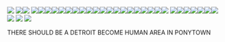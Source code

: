 ![](https://64.media.tumblr.com/7f0f29206a6ec17c7670a69cd40b0478/91bb6b623c07e82c-11/s100x200/9357f1a3622904efa208fede3030fcb00a552b70.gifv)
![](https://64.media.tumblr.com/8eefa88953b55f47124d039097b44aa6/0a844093c4702aee-c0/s100x200/33a28a8c74e3060519acf53a0cdb67ce16fe408b.gifv)![](https://64.media.tumblr.com/a2e781d97fac40f1c02bc0bf5eadf04a/0a844093c4702aee-c1/s100x200/d02e796092fde4aa939e8ba7f83b2b7c8ec88aaf.gifv)
![](https://64.media.tumblr.com/d6fb9b4f2da65679ebc8fe4d1d99381f/f07ec2248f381375-19/s100x200/925031df32169f8263cd606794a2d039591bb410.gifv)![](https://64.media.tumblr.com/8ea6a8c9397e2997fe35802661320be4/23e83896a48037ad-a3/s100x200/f7833a39be9d12864053a1bd8864dce0aae06bc6.jpg)![](https://64.media.tumblr.com/03cac4c4f9240a24947811bab0f235d0/2adcf2b90ab0737f-4c/s100x200/cc4dbf2b6d855ebfd26eead5311b727011c746e0.gifv)![](https://64.media.tumblr.com/39318bd95c00a1a6bef11a2884f95f01/a58857c341b78289-47/s100x200/300113a2f9ef7f79156dfc57249f28d638210931.gifv)![](https://64.media.tumblr.com/da5b0b0d18c21a7ffc57e49ee339412e/f876a992e9b16b9b-18/s100x200/01b1c88fedb7d5018aa46cf7e1ea7556004059ec.gifv)![](https://64.media.tumblr.com/fdac7e16f2cdd2832a000e1950ccf868/0f36c02fcf827d35-2e/s100x200/12a90bd40b335a25361e48c903bc34f2c5b61c04.gifv)![](https://64.media.tumblr.com/af6d000ad66719846a6606c514f81535/04bd1670dcb23b8a-24/s100x200/146622b5c9d90f199a884179379ea20ab6490593.gifv)![](https://64.media.tumblr.com/37340b43ebeb03f7810b9e519847fbfd/33ec4104a23db0d4-a6/s250x400/3fd130c860ecb6c41bff64427a3092b3fb8ce7e7.webp)![](https://64.media.tumblr.com/a35ec30638a6c953efcff6cc98867312/33ec4104a23db0d4-b5/s100x200/44141a4ea75a7ce7a04ced9d95c6baf170438934.gifv)![](https://64.media.tumblr.com/a32b7e6309af4f8c34c6f9379377eb8e/164fef06ca1e114b-5f/s100x200/3434aec7544e4df139066fc93d01259d412f0045.gifv)![](https://64.media.tumblr.com/bfaff8946f9f639ded273e3d0c6f2caa/64fd72d872061a87-30/s250x400/d05d0c1e3e2b774e2cb4abb69507bcd2369bf18d.gifv)![](https://64.media.tumblr.com/e46000f5497361f3410109ac2fdb0c86/f902fe30877235e8-16/s100x200/1125f6390595dde485306349bd95ae99402c5ef1.gifv)![](https://64.media.tumblr.com/003748ee989ec6c9b4a4ad6f9569e93c/f902fe30877235e8-85/s100x200/947fb59fd0aa1eeeb0230980be0fee688b7498f8.gifv)![](https://64.media.tumblr.com/252532f3162414b9e1cb1e90ef9128b1/a275af98f60f2295-ff/s250x400/15b1dbd1ba3bc669cc7a0bfaba8470626c0b9c93.gifv)![](https://64.media.tumblr.com/614ac0a47b50a4dd1042f1cf71d6d32e/f4d186d4210bac24-b1/s100x200/1dace9023c3ad3fea3e5f03eeafa383dda227b4f.gifv)![](https://64.media.tumblr.com/b6e102077291b7ca1ad7213ecdbc2192/d8e718320e888f62-54/s250x400/70368a2fda320bb4fc0476c19765ec4606cbe9f1.pnj)![](https://64.media.tumblr.com/aded84ad3f7f918f1065d81fbbde1e52/6c02469fe7b36bc5-3e/s100x200/c056b2fdba884c45007918178f5a0044541b52e1.gifv)![](https://64.media.tumblr.com/02d7a77949821e07b621e9802a200e46/090d4fdcf0be8032-d4/s100x200/7eb86c547a4ee0019eaea44f0917d335cef4235a.gifv)![](https://64.media.tumblr.com/0e73a95008515281e59a021e2b032b76/6c02469fe7b36bc5-b9/s100x200/c49a188c7e5e45848618af40f198991a97b98711.gifv)![](https://files.catbox.moe/9nuf6v.jpg)
![](https://64.media.tumblr.com/2b4ca5805de53f643f6561de1ee74996/392e421b024fad25-31/s100x200/5d8faa09343b63f72fea91b2b61923fd5dc480bf.gifv)![](https://file.garden/ZuZ2lbGXMH8X3xdK/ezgif.com-resize.png)![](https://64.media.tumblr.com/06396a3aba935b88c72d980d6018778d/a9a7655732edd5c6-2e/s100x200/cdeaecf8e6a63048c15632a50a11a6ee04c33d88.gifv)![](https://64.media.tumblr.com/c00317ac54f8015184d21787c8b7010e/bad77b30b3ba189f-17/s100x200/1a36548941f866f7550e7c14f5e5d5904925df6d.gifv)![](https://64.media.tumblr.com/2268c6bfbae2710f3acdebfc3519b45c/26dfb3a33567794c-2f/s100x200/a11db4ee167eabebae889986f339accecfe1bd12.gifv)![](https://64.media.tumblr.com/7a318bde1ff6249ca34e021c415844b2/33a74576316e8805-73/s100x200/95182041b0fbb868109e6ca217615a838722a6f9.gifv)![](https://64.media.tumblr.com/9bac15ab7d33314f3b737584a8cd755a/d079a0eca9d11bc3-0d/s250x400/35b70ae785b4167d4de127137716debb4b4dffa9.gifv) ![](https://private-user-images.githubusercontent.com/185000921/380195013-930c864f-c2b4-46aa-b21d-f8e06fc1242a.gif?jwt=eyJhbGciOiJIUzI1NiIsInR5cCI6IkpXVCJ9.eyJpc3MiOiJnaXRodWIuY29tIiwiYXVkIjoicmF3LmdpdGh1YnVzZXJjb250ZW50LmNvbSIsImtleSI6ImtleTUiLCJleHAiOjE3MzEyNjk0MDUsIm5iZiI6MTczMTI2OTEwNSwicGF0aCI6Ii8xODUwMDA5MjEvMzgwMTk1MDEzLTkzMGM4NjRmLWMyYjQtNDZhYS1iMjFkLWY4ZTA2ZmMxMjQyYS5naWY_WC1BbXotQWxnb3JpdGhtPUFXUzQtSE1BQy1TSEEyNTYmWC1BbXotQ3JlZGVudGlhbD1BS0lBVkNPRFlMU0E1M1BRSzRaQSUyRjIwMjQxMTEwJTJGdXMtZWFzdC0xJTJGczMlMkZhd3M0X3JlcXVlc3QmWC1BbXotRGF0ZT0yMDI0MTExMFQyMDA1MDVaJlgtQW16LUV4cGlyZXM9MzAwJlgtQW16LVNpZ25hdHVyZT00ZWNjZTIxNWU1YzEwZGFmODk3ZDgzODRhMTIwYmRkMzJmM2Y4YzRjZWQwZDliZjY2N2QzZGYzZGI1Y2Y2YTliJlgtQW16LVNpZ25lZEhlYWRlcnM9aG9zdCJ9.Xr8CW6jdEk_-vPGST1oDEivHbjwiQJKMj-xZiPtFjSc) ![](https://64.media.tumblr.com/dd62fa8000e9dd9e009d12523acd1fa7/f06d09507e506cb1-f3/s100x200/c2099e017e1fdb54bff729d34aa3b917577f11cf.gifv) ![](https://64.media.tumblr.com/3bff63337ed4a9aade92096d82c42622/a0e6bdf23cf07d89-f8/s400x600/084f82b7778e14e3f8dcbea70b760690397e72b0.pnj)

THERE SHOULD BE A DETROIT BECOME HUMAN AREA IN PONYTOWN
